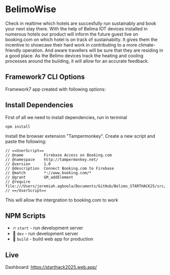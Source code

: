 # BelimoWise

Check in realtime which hotels are succesfully run sustainably and book your next stay there. With the help of Belima IOT devices installed in numerous hotels our product will inform the future guest live on booking.com on which hotel is on track of sustainabilty. It gives them the incentive to showcase their hard work in contributing to a more climate-friendly operation. And aware travellers will be sure that they are residing in a good place.
As the Belimo devices track the heating and cooling processes around the building, it will allow for an accurate feedback. 

## Framework7 CLI Options

Framework7 app created with following options:

## Install Dependencies

First of all we need to install dependencies, run in terminal
```
npm install
```

Install the browser extension "Tampermonkey". Create a new script and paste the following:
```
// ==UserScript==
// @name         Firebase Access on Booking.com
// @namespace    http://tampermonkey.net/
// @version      1.0
// @description  Connect Booking.com to Firebase
// @match        *://www.booking.com/*
// @grant        GM_addElement
// @require      file:///Users/jeremiah.agboola/Documents/GitHub/Belimo_STARTHACK25/src/tamper.js
// ==/UserScript==
```
This will allow the intergration to booking.com to work



## NPM Scripts

* 🔥 `start` - run development server
* 🔧 `dev` - run development server
* 🔧 `build` - build web app for production

## Live
Dashboard: https://starthack2025.web.app/
